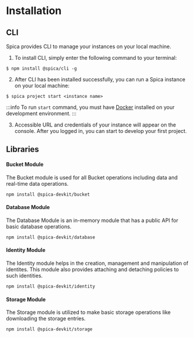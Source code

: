 # Installation

## CLI

Spica provides CLI to manage your instances on your local machine.

1. To install CLI, simply enter the following command to your terminal:

```shell
$ npm install @spica/cli -g
```

2. After CLI has been installed successfully, you can run a Spica instance on your local machine:

```shell
$ spica project start <instance name>
```

:::info
To run `start` command, you must have [Docker](https://www.docker.com/) installed on your development environment.
:::

3. Accessible URL and credentials of your instance will appear on the console. After you logged in, you can start to develop your first project.

## Libraries

#### Bucket Module

The Bucket module is used for all Bucket operations including data and real-time data operations. 

```shell
npm install @spica-devkit/bucket
```

#### Database Module

The Database Module is an in-memory module that has a public API for basic database operations.

```shell
npm install @spica-devkit/database
```

#### Identity Module

The Identity module helps in the creation, management and manipulation of identites. This module also provides
attaching and detaching policies to such identities. 

```shell
npm install @spica-devkit/identity
```

#### Storage Module

The Storage module is utilized to make basic storage operations like downloading the storage entries.

```shell
npm install @spica-devkit/storage
```
